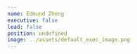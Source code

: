 ```yaml
---
name: Edmund Zheng
executive: false
lead: false
position: undefined
image: ../assets/default_exec_image.png
---
```

